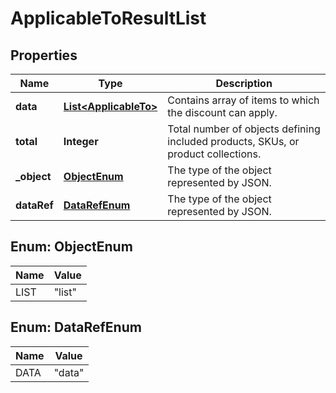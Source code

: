 

# ApplicableToResultList


## Properties

| Name | Type | Description |
|------------ | ------------- | ------------- |
|**data** | [**List&lt;ApplicableTo&gt;**](ApplicableTo.md) | Contains array of items to which the discount can apply. |
|**total** | **Integer** | Total number of objects defining included products, SKUs, or product collections. |
|**_object** | [**ObjectEnum**](#ObjectEnum) | The type of the object represented by JSON. |
|**dataRef** | [**DataRefEnum**](#DataRefEnum) | The type of the object represented by JSON. |



## Enum: ObjectEnum

| Name | Value |
|---- | -----|
| LIST | &quot;list&quot; |



## Enum: DataRefEnum

| Name | Value |
|---- | -----|
| DATA | &quot;data&quot; |



